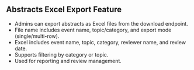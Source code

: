 ## Abstracts Excel Export Feature
- Admins can export abstracts as Excel files from the download endpoint.
- File name includes event name, topic/category, and export mode (single/multi-row).
- Excel includes event name, topic, category, reviewer name, and review date.
- Supports filtering by category or topic.
- Used for reporting and review management. 